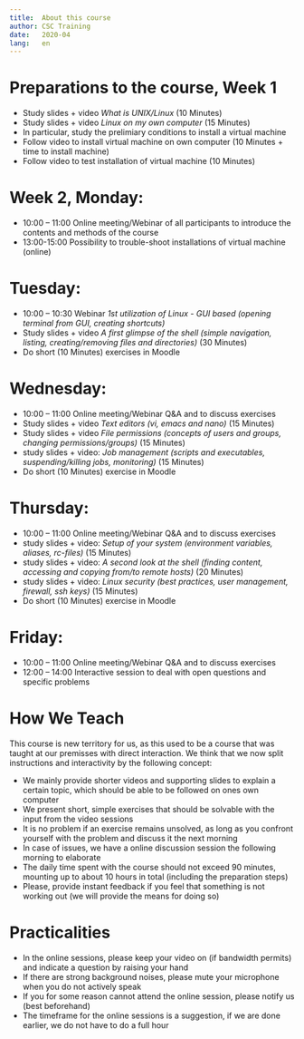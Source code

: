 ```yaml
---
title:	About this course
author:	CSC Training
date:	2020-04
lang:	en
---
```


# Preparations to the course, Week 1
- Study slides + video _What is UNIX/Linux_ (10 Minutes)
- Study slides + video _Linux on my own computer_ (15 Minutes)
- In particular, study the prelimiary conditions to install a virtual machine
- Follow video to install virtual machine on own computer (10 Minutes + time to install machine)
- Follow video to test installation of virtual machine (10 Minutes)

# Week 2, Monday:
- 10:00 – 11:00 Online meeting/Webinar of all participants to introduce the contents and methods of the course<br/>
- 13:00-15:00 Possibility to trouble-shoot installations of virtual machine (online)

# Tuesday: 
- 10:00 – 10:30 Webinar _1st utilization of Linux - GUI based (opening terminal from GUI, creating shortcuts)_ <br/>
- Study slides + video _A first glimpse of the shell (simple navigation, listing, creating/removing files and directories)_ (30 Minutes)
- Do short (10 Minutes) exercises in Moodle

# Wednesday:
- 10:00 – 11:00 Online meeting/Webinar Q&A and to discuss exercises
- Study slides + video _Text editors (vi, emacs and nano)_ (15 Minutes)
- Study slides + video _File permissions (concepts of users and groups, changing permissions/groups)_ (15 Minutes)
- study slides + video: _Job management (scripts and executables, suspending/killing jobs, monitoring)_ (15 Minutes)
- Do short (10 Minutes) exercise in Moodle 

# Thursday:
- 10:00 – 11:00 Online meeting/Webinar Q&A and to discuss exercises
- study slides + video: _Setup of your system (environment variables, aliases, rc-files)_ (15 Minutes)
- study slides + video:  _A second look at the shell (finding content, accessing and copying from/to remote hosts)_ (20 Minutes)
- study slides + video: _Linux security (best practices, user management, firewall, ssh keys)_ (15 Minutes)
- Do short (10 Minutes) exercise in Moodle 

# Friday:
- 10:00 – 11:00 Online meeting/Webinar Q&A and to discuss exercises<br/>
- 12:00 – 14:00 Interactive session to deal with open questions and specific problems<br/>


# How We Teach

This course is new territory for us, as this used to be a course that was taught at our premisses with direct interaction. We think that we now split instructions and interactivity by the following concept:

- We mainly provide shorter videos and supporting slides to explain a certain topic, which should be able to be followed on ones own computer
- We present short, simple exercises that should be solvable with the input from the video sessions
- It is no problem if an exercise remains unsolved, as long as you confront yourself with the problem and discuss it the next morning
- In case of issues, we have a online discussion session the following morning to elaborate
- The daily time spent with the course should not exceed 90 minutes, mounting up to about 10 hours in total (including the preparation steps)
- Please, provide instant feedback if you feel that something is not working out (we will provide the means for doing so)


# Practicalities 

- In the online sessions, please keep your video on (if bandwidth permits) and indicate a question by raising your hand
- If there are strong background noises, please mute your microphone when you do not actively speak
- If you for some reason cannot attend the online session, please notify us (best beforehand)
- The timeframe for the online sessions is a suggestion, if we are done earlier, we do not have to do a full hour

